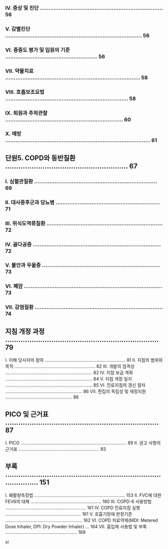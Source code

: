 ### IV. 증상 및 진단 ........................................................................ 56
### V. 감별진단 ................................................................................ 56
### VI. 중증도 평가 및 입원의 기준 ...................................................... 56
### VII. 약물치료 ............................................................................... 58
### VIII. 호흡보조요법 ........................................................................ 58
### IX. 퇴원과 추적관찰 ..................................................................... 60
### X. 예방 ..................................................................................... 61

## 단원5. COPD와 동반질환 ........................................................ 67
### I. 심혈관질환 ........................................................................ 69
### II. 대사증후군과 당뇨병 ............................................................. 71
### III. 위식도역류질환 .................................................................... 72
### IV. 골다공증 ........................................................................... 72
### V. 불안과 우울증 ..................................................................... 73
### VI. 폐암 ................................................................................. 73
### VII. 감염질환 ........................................................................... 74

## 지침 개정 과정 ...................................................................... 79
I. 이해 당사자의 참여 ................................................................ 81
II. 지침의 범위와 목적 ................................................................ 82
III. 개발의 엄격성 ..................................................................... 82
IV. 지침 보급 계획 ..................................................................... 84
V. 지침 개정 일지 ..................................................................... 85
VI. 진료지침의 갱신 절차 ............................................................. 86
VII. 편집의 독립성 및 재정지원 ..................................................... 86

## PICO 및 근거표 ...................................................................... 87
I. PICO .................................................................................... 89
II. 권고 사항의 근거표 ................................................................ 93

## 부록 ...................................................................................... 151
I. 폐활량측정법 ........................................................................ 153
II. FVC에 대한 FEV6의 대체 ........................................................ 160
III. COPD-6 사용방법 ................................................................ 161
IV. COPD 진료지침 실행 ............................................................ 161
V. 호흡기장애 판정기준 ............................................................. 162
VI. COPD 치료약제(MDI: Metered Dose Inhaler, DPI: Dry Powder Inhaler) ... 164
VII. 흡입제 사용법 및 부록 ......................................................... 169

<PAGE>xi